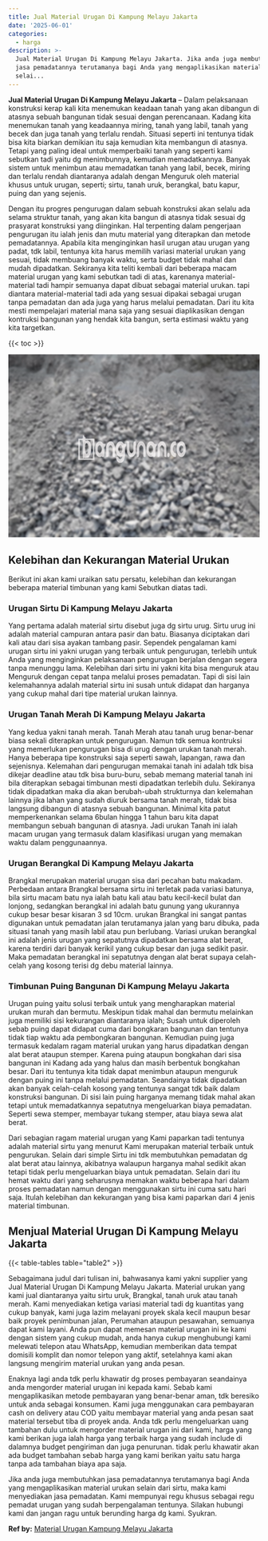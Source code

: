 ```yaml
---
title: Jual Material Urugan Di Kampung Melayu Jakarta
date: '2025-06-01'
categories:
  - harga
description: >-
  Jual Material Urugan Di Kampung Melayu Jakarta. Jika anda juga membutuhkan
  jasa pemadatannya terutamanya bagi Anda yang mengaplikasikan material urukan
  selai...
---
```


**Jual Material Urugan Di Kampung Melayu Jakarta** – Dalam pelaksanaan konstruksi kerap kali kita menemukan keadaan tanah yang akan dibangun di atasnya sebuah bangunan tidak sesuai dengan perencanaan. Kadang kita menemukan tanah yang keadaannya miring, tanah yang labil, tanah yang becek dan juga tanah yang terlalu rendah. Situasi seperti ini tentunya tidak bisa kita biarkan demikian itu saja kemudian kita membangun di atasnya. Tetapi yang paling ideal untuk memperbaiki tanah yang seperti kami sebutkan tadi yaitu dg menimbunnya, kemudian memadatkannya. Banyak sistem untuk menimbun atau memadatkan tanah yang labil, becek, miring dan terlalu rendah diantaranya adalah dengan Menguruk oleh material khusus untuk urugan, seperti; sirtu, tanah uruk, berangkal, batu kapur, puing dan yang sejenis.

Dengan itu progres pengurugan dalam sebuah konstruksi akan selalu ada selama struktur tanah, yang akan kita bangun di atasnya tidak sesuai dg prasyarat konstruksi yang diinginkan. Hal terpenting dalam pengerjaan pengurugan itu ialah jenis dan mutu material yang diterapkan dan metode pemadatannya. Apabila kita menginginkan hasil urugan atau urugan yang padat, tdk labil, tentunya kita harus memilih variasi material urukan yang sesuai, tidak membuang banyak waktu, serta budget tidak mahal dan mudah dipadatkan. Sekiranya kita teliti kembali dari beberapa macam material urugan yang kami sebutkan tadi di atas, karenanya material-material tadi hampir semuanya dapat dibuat sebagai material urukan. tapi diantara material-material tadi ada yang sesuai dipakai sebagai urugan tanpa pemadatan dan ada juga yang harus melalui pemadatan. Dari itu kita mesti mempelajari material mana saja yang sesuai diaplikasikan dengan kontruksi bangunan yang hendak kita bangun, serta estimasi waktu yang kita targetkan.

{{< toc >}}

![Jual Material Urugan Di Kampung Melayu Jakarta](/images/jual-urugan-25.png)

## Kelebihan dan Kekurangan Material Urukan

Berikut ini akan kami uraikan satu persatu, kelebihan dan kekurangan beberapa material timbunan yang kami Sebutkan diatas tadi.

### Urugan Sirtu Di Kampung Melayu Jakarta

Yang pertama adalah material sirtu disebut juga dg sirtu urug. Sirtu urug ini adalah material campuran antara pasir dan batu. Biasanya diciptakan dari kali atau dari sisa ayakan tambang pasir. Sependek pengalaman kami urugan sirtu ini yakni urugan yang terbaik untuk pengurugan, terlebih untuk Anda yang menginginkan pelaksanaan pengurugan berjalan dengan segera tanpa menunggu lama. Kelebihan dari sirtu ini yakni kita bisa menguruk atau Menguruk dengan cepat tanpa melalui proses pemadatan. Tapi di sisi lain kelemahannya adalah material sirtu ini susah untuk didapat dan harganya yang cukup mahal dari tipe material urukan lainnya.

### Urugan Tanah Merah Di Kampung Melayu Jakarta

Yang kedua yakni tanah merah. Tanah Merah atau tanah urug benar-benar biasa sekali diterapkan untuk pengurugan. Namun tdk semua kontruksi yang memerlukan pengurugan bisa di urug dengan urukan tanah merah. Hanya beberapa tipe konstruksi saja seperti sawah, lapangan, rawa dan sejenisnya. Kelemahan dari pengurugan memakai tanah ini adalah tdk bisa dikejar deadline atau tdk bisa buru-buru, sebab memang material tanah ini bila diterapkan sebagai timbunan mesti dipadatkan terlebih dulu. Sekiranya tidak dipadatkan maka dia akan berubah-ubah strukturnya dan kelemahan lainnya jika lahan yang sudah diuruk bersama tanah merah, tidak bisa langsung dibangun di atasnya sebuah bangunan. Minimal kita patut memperkenankan selama 6bulan hingga 1 tahun baru kita dapat membangun sebuah bangunan di atasnya. Jadi urukan Tanah ini ialah macam urugan yang termasuk dalam klasifikasi urugan yang memakan waktu dalam penggunaannya.

### Urugan Berangkal Di Kampung Melayu Jakarta

Brangkal merupakan material urugan sisa dari pecahan batu makadam. Perbedaan antara Brangkal bersama sirtu ini terletak pada variasi batunya, bila sirtu macam batu nya ialah batu kali atau batu kecil-kecil bulat dan lonjong, sedangkan berangkal ini adalah batu gunung yang ukurannya cukup besar besar kisaran 3 sd 10cm. urukan Brangkal ini sangat pantas digunakan untuk pemadatan jalan terutamanya jalan yang baru dibuka, pada situasi tanah yang masih labil atau pun berlubang. Variasi urukan berangkal ini adalah jenis urugan yang sepatutnya dipadatkan bersama alat berat, karena terdiri dari banyak kerikil yang cukup besar dan juga sedikit pasir. Maka pemadatan berangkal ini sepatutnya dengan alat berat supaya celah-celah yang kosong terisi dg debu material lainnya.

### Timbunan Puing Bangunan Di Kampung Melayu Jakarta

Urugan puing yaitu solusi terbaik untuk yang mengharapkan material urukan murah dan bermutu. Meskipun tidak mahal dan bermutu melainkan juga memiliki sisi kekurangan diantaranya ialah; Susah untuk diperoleh sebab puing dapat didapat cuma dari bongkaran bangunan dan tentunya tidak tiap waktu ada pembongkaran bangunan. Kemudian puing juga termasuk kedalam ragam material urukan yang harus dipadatkan dengan alat berat ataupun stemper. Karena puing ataupun bongkahan dari sisa bangunan ini Kadang ada yang halus dan masih berbentuk bongkahan besar. Dari itu tentunya kita tidak dapat menimbun ataupun menguruk dengan puing ini tanpa melalui pemadatan. Seandainya tidak dipadatkan akan banyak celah-celah kosong yang tentunya sangat tdk baik dalam konstruksi bangunan. Di sisi lain puing harganya memang tidak mahal akan tetapi untuk memadatkannya sepatutnya mengeluarkan biaya pemadatan. Seperti sewa stemper, membayar tukang stemper, atau biaya sewa alat berat.

Dari sebagian ragam material urugan yang Kami paparkan tadi tentunya adalah material sirtu yang menurut Kami merupakan material terbaik untuk pengurukan. Selain dari simple Sirtu ini tdk membutuhkan pemadatan dg alat berat atau lainnya, akibatnya walaupun harganya mahal sedikit akan tetapi tidak perlu mengeluarkan biaya untuk pemadatan. Selain dari itu hemat waktu dari yang seharusnya memakan waktu beberapa hari dalam proses pemadatan namun dengan menggunakan sirtu ini cuma satu hari saja. Itulah kelebihan dan kekurangan yang bisa kami paparkan dari 4 jenis material timbunan.

## Menjual Material Urugan Di Kampung Melayu Jakarta

{{< table-tables table="table2" >}}

Sebagaimana judul dari tulisan ini, bahwasanya kami yakni supplier yang Jual Material Urugan Di Kampung Melayu Jakarta. Material urukan yang kami jual diantaranya yaitu sirtu uruk, Brangkal, tanah uruk atau tanah merah. Kami menyediakan ketiga variasi material tadi dg kuantitas yang cukup banyak, kami juga lazim melayani proyek skala kecil maupun besar baik proyek penimbunan jalan, Perumahan ataupun pesawahan, semuanya dapat kami layani. Anda pun dapat memesan material urugan ini ke kami dengan sistem yang cukup mudah, anda hanya cukup menghubungi kami melewati telepon atau WhatsApp, kemudian memberikan data tempat domisili komplit dan nomor telepon yang aktif, setelahnya kami akan langsung mengirim material urukan yang anda pesan.

Enaknya lagi anda tdk perlu khawatir dg proses pembayaran seandainya anda mengorder material urugan ini kepada kami. Sebab kami mengaplikasikan metode pembayaran yang benar-benar aman, tdk beresiko untuk anda sebagai konsumen. Kami juga menggunakan cara pembayaran cash on delivery atau COD yaitu membayar material yang anda pesan saat material tersebut tiba di proyek anda. Anda tdk perlu mengeluarkan uang tambahan dulu untuk mengorder material urugan ini dari kami, harga yang kami berikan juga ialah harga yang terbaik harga yang sudah include di dalamnya budget pengiriman dan juga penurunan. tidak perlu khawatir akan ada budget tambahan sebab harga yang kami berikan yaitu satu harga tanpa ada tambahan biaya apa saja.

Jika anda juga membutuhkan jasa pemadatannya terutamanya bagi Anda yang mengaplikasikan material urukan selain dari sirtu, maka kami menyediakan jasa pemadatan. Kami mempunyai regu khusus sebagai regu pemadat urugan yang sudah berpengalaman tentunya. Silakan hubungi kami dan jangan ragu untuk berunding harga dg kami. Syukran.

**Ref by:** [Material Urugan Kampung Melayu Jakarta](https://id.wikipedia.org/wiki/Material)

